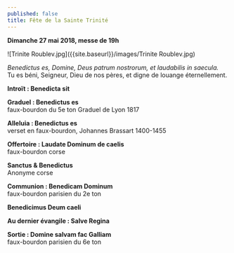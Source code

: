 ```yaml
---
published: false
title: Fête de la Sainte Trinité
---
```

**Dimanche 27 mai 2018, messe de 19h**  

![Trinite Roublev.jpg]({{site.baseurl}}/images/Trinite Roublev.jpg)


*Benedictus es, Domine, Deus patrum nostrorum, et laudabilis in saecula.*  
Tu es béni, Seigneur, Dieu de nos pères, et digne de louange éternellement.

**Introït : Benedicta sit**

**Graduel : Benedictus es**  
faux-bourdon du 5e ton Graduel de Lyon 1817

**Alleluia : Benedictus es**  
verset en faux-bourdon, Johannes Brassart 1400-1455

**Offertoire : Laudate Dominum de caelis**  
faux-bourdon corse

**Sanctus & Benedictus**  
Anonyme corse

**Communion : Benedicam Dominum**  
faux-bourdon parisien du 2e ton

**Benedicimus Deum caeli**

**Au dernier évangile : Salve Regina**  

**Sortie : Domine salvam fac Galliam**  
faux-bourdon parisien du 6e ton